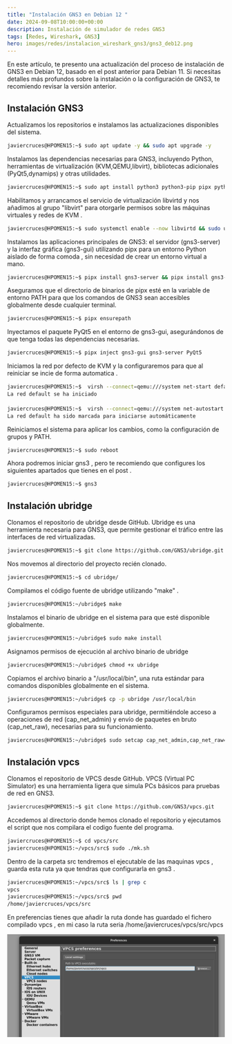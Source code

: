 ```yaml
---
title: "Instalación GNS3 en Debian 12 "
date: 2024-09-08T10:00:00+00:00
description: Instalación de simulador de redes GNS3
tags: [Redes, Wireshark, GNS3]
hero: images/redes/instalacion_wireshark_gns3/gns3_deb12.png
---
```

En este artículo, te presento una actualización del proceso de instalación de GNS3 en Debian 12, basado en el post anterior para Debian 11. Si necesitas detalles más profundos sobre la instalación o la configuración de GNS3, te recomiendo revisar la versión anterior.

## Instalación GNS3
Actualizamos los repositorios e instalamos las actualizaciones disponibles del sistema.

```bash
javiercruces@HPOMEN15:~$ sudo apt update -y && sudo apt upgrade -y 
```

Instalamos las dependencias necesarias para GNS3, incluyendo Python, herramientas de virtualización (KVM,QEMU,libvirt), bibliotecas adicionales (PyQt5,dynamips) y otras utilidades.

```bash
javiercruces@HPOMEN15:~$ sudo apt install python3 python3-pip pipx python3-pyqt5 python3-pyqt5.qtwebsockets python3-pyqt5.qtsvg qemu-kvm qemu-utils libvirt-clients libvirt-daemon-system virtinst dynamips software-properties-common ca-certificates curl gnupg2 bridge-utils virt-manager libvirt-daemon -y
```

Habilitamos y arrancamos el servicio de virtualización libvirtd y nos añadimos al grupo "libvirt" para otorgarle permisos sobre las máquinas virtuales y redes de KVM .

```bash
javiercruces@HPOMEN15:~$ sudo systemctl enable --now libvirtd && sudo usermod -aG libvirt $(whoami)
```

Instalamos las aplicaciones principales de GNS3: el servidor (gns3-server) y la interfaz gráfica (gns3-gui) utilizando pipx para un entorno Python aislado de forma comoda , sin necesidad de crear un entorno virtual a mano.

```bash
javiercruces@HPOMEN15:~$ pipx install gns3-server && pipx install gns3-gui
```

Aseguramos que el directorio de binarios de pipx esté en la variable de entorno PATH para que los comandos de GNS3 sean accesibles globalmente desde cualquier terminal.

```bash
javiercruces@HPOMEN15:~$ pipx ensurepath
```

Inyectamos el paquete PyQt5 en el entorno de gns3-gui, asegurándonos de que tenga todas las dependencias necesarias.

```bash
javiercruces@HPOMEN15:~$ pipx inject gns3-gui gns3-server PyQt5
```

Iniciamos la red por defecto de KVM y la configuraremos para que al reiniciar se incie de forma automatica .
```bash
javiercruces@HPOMEN15:~$  virsh --connect=qemu:///system net-start default
La red default se ha iniciado

javiercruces@HPOMEN15:~$  virsh --connect=qemu:///system net-autostart default
La red default ha sido marcada para iniciarse automáticamente
```

Reiniciamos el sistema para aplicar los cambios, como la configuración de grupos y PATH.

```bash
javiercruces@HPOMEN15:~$ sudo reboot 
```

Ahora podremos iniciar gns3 , pero te recomiendo que configures los siguientes apartados que tienes en el post .

```bash
javiercruces@HPOMEN15:~$ gns3
```

## Instalación ubridge 

Clonamos el repositorio de ubridge desde GitHub. Ubridge es una herramienta necesaria para GNS3, que permite gestionar el tráfico entre las interfaces de red virtualizadas.

```bash
javiercruces@HPOMEN15:~$ git clone https://github.com/GNS3/ubridge.git
```

Nos movemos al directorio del proyecto recién clonado.

```bash
javiercruces@HPOMEN15:~$ cd ubridge/
```

Compilamos el código fuente de ubridge utilizando "make" .

```bash
javiercruces@HPOMEN15:~/ubridge$ make 
```

Instalamos el binario de ubridge en el sistema para que esté disponible globalmente.

```bash
javiercruces@HPOMEN15:~/ubridge$ sudo make install
```

Asignamos permisos de ejecución al archivo binario de ubridge

```bash
javiercruces@HPOMEN15:~/ubridge$ chmod +x ubridge
```
Copiamos el archivo binario a "/usr/local/bin", una ruta estándar para comandos disponibles globalmente en el sistema.

```bash
javiercruces@HPOMEN15:~/ubridge$ cp -p ubridge /usr/local/bin
```
Configuramos permisos especiales para ubridge, permitiéndole acceso a operaciones de red (cap_net_admin) y envío de paquetes en bruto (cap_net_raw), necesarias para su funcionamiento.

```bash
javiercruces@HPOMEN15:~/ubridge$ sudo setcap cap_net_admin,cap_net_raw=ep /usr/local/bin/ubridge
```

## Instalación vpcs

Clonamos el repositorio de VPCS desde GitHub. VPCS (Virtual PC Simulator) es una herramienta ligera que simula PCs básicos para pruebas de red en GNS3.

```bash
javiercruces@HPOMEN15:~$ git clone https://github.com/GNS3/vpcs.git
```

Accedemos al directorio donde hemos clonado el repositorio y ejecutamos el script que nos compilara el codigo fuente del programa.

```bash
javiercruces@HPOMEN15:~$ cd vpcs/src
javiercruces@HPOMEN15:~/vpcs/src$ sudo ./mk.sh
```

Dentro de la carpeta src tendremos el ejecutable de las maquinas vpcs , guarda esta ruta ya que tendras que configurarla en gns3 .

```bash
javiercruces@HPOMEN15:~/vpcs/src$ ls | grep c
vpcs
javiercruces@HPOMEN15:~/vpcs/src$ pwd
/home/javiercruces/vpcs/src
```

En preferencias tienes que añadir la ruta donde has guardado el fichero compilado vpcs , en mi caso la ruta seria /home/javiercruces/vpcs/src/vpcs


![](/redes/instalar_gns3_debian12/img/vpc.png)


<!-- ## GNS3 VM

En mi caso configure VMware Workstation puedes descargarlo desde este [enlace](https://support.broadcom.com/group/ecx/productfiles?subFamily=VMware%20Workstation%20Pro&displayGroup=VMware%20Workstation%20Pro%2017.0%20for%20Linux&release=17.6.1&os=&servicePk=524584&language=EN) . Para ello debes estar registrado en la pagina .

Una vez descaargado los ficheros los comandos para instalarlo son los siguientes .

Le damos permiso de ejecucion al fichero .
```bash 
javiercruces@HPOMEN15:~/Descargas/VMware-Player-17.6.1-24319023.x86_64.bundle$ chmod + VMware-Player-17.6.1-24319023.x86_64.bundle 

```

Ejecutamos con sh el script y esperamos a que se instale .
```bash
javiercruces@HPOMEN15:~/Descargas/VMware-Player-17.6.1-24319023.x86_64.bundle$ sudo sh VMware-Player-17.6.1-24319023.x86_64.bundle
Extracting VMware Installer...done.
Installing VMware Player 17.6.1
    Configuring...
[######################################################################] 100%
Installation was successful.

``` -->


<!-- Errores 

```bash
Could not start Telnet console with command 'xterm -T "PC1" -e "telnet localhost 5001"': [Errno 2] No existe el fichero o el directorio: 'xterm'
javiercruces@HPOMEN15:~$ sudo apt install xterm

``` -->
